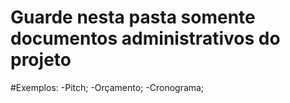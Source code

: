 # Guarde nesta pasta somente documentos administrativos do projeto
#Exemplos:
-Pitch;
-Orçamento;
-Cronograma;
